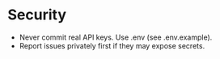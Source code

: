 # Security
- Never commit real API keys. Use .env (see .env.example).
- Report issues privately first if they may expose secrets.
